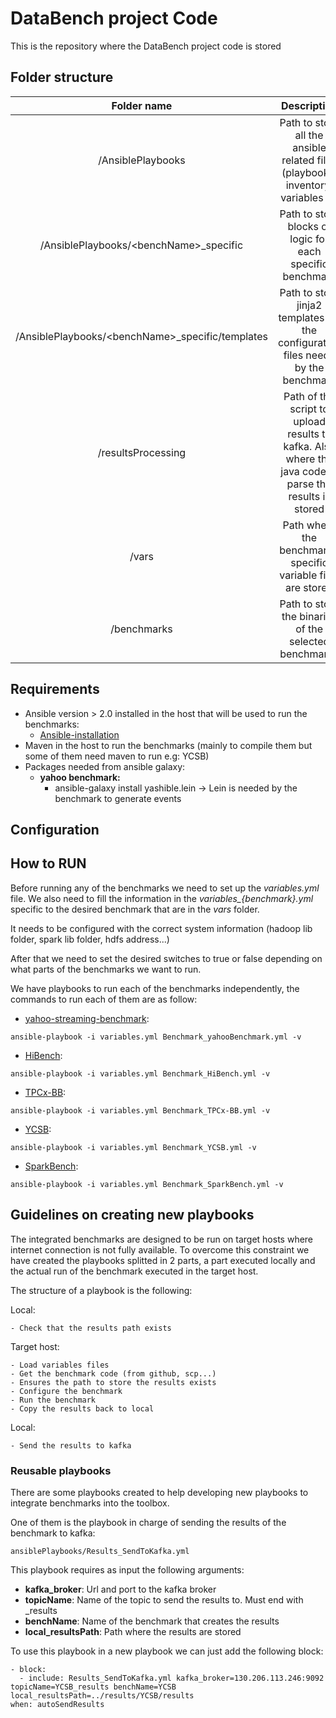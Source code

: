 # DataBench project Code

This is the repository where the DataBench project code is stored


## Folder structure

|    Folder name    |                                                     Description                                                    |
|:-----------------:|:------------------------------------------------------------------------------------------------------------------:|
| /AnsiblePlaybooks | Path to store all the ansible related files (playbooks, inventory, variables ...)                                  |
| /AnsiblePlaybooks/\<benchName>_specific | Path to store blocks of logic for each specific benchmark |
| /AnsiblePlaybooks/\<benchName>_specific/templates | Path to store jinja2 templates for the configuration files neede by the benchmark |
| /resultsProcessing| Path of the script to upload results to kafka. Also where the java code to parse the results is stored             |
| /vars             | Path where the benchmark-specific variable files are stored                                                                    |
| /benchmarks       | Path to store the binaries of the selected benchmarks                                                              |

## Requirements
- Ansible version > 2.0 installed in the host that will be used to run the benchmarks:
    - [Ansible-installation](https://docs.ansible.com/ansible/latest/installation_guide/intro_installation.html)
- Maven in the host to run the benchmarks (mainly to compile them but some of them need maven to run e.g: YCSB)
- Packages needed from ansible galaxy:
	- **yahoo benchmark:**
	   - ansible-galaxy install yashible.lein -> Lein is needed by the benchmark to generate events
## Configuration

## How to RUN

Before running any of the benchmarks we need to set up the *variables.yml* file.
We also need to fill the information in the *variables_{benchmark}.yml* specific to the desired benchmark that are in the *vars* folder.

It needs to be configured with the correct system information (hadoop lib folder, spark lib folder, hdfs address...)

After that we need to set the desired switches to true or false depending on what parts of the benchmarks we want to run.

We have playbooks to run each of the benchmarks independently, the commands to run each of them are as follow:

* [yahoo-streaming-benchmark](https://github.com/yahoo/streaming-benchmarks):
```
ansible-playbook -i variables.yml Benchmark_yahooBenchmark.yml -v
```
* [HiBench](https://github.com/intel-hadoop/HiBench):
```
ansible-playbook -i variables.yml Benchmark_HiBench.yml -v
```
* [TPCx-BB](http://www.tpc.org/tpcx-bb/default.asp):
```
ansible-playbook -i variables.yml Benchmark_TPCx-BB.yml -v
```
* [YCSB](https://github.com/brianfrankcooper/YCSB):
```
ansible-playbook -i variables.yml Benchmark_YCSB.yml -v
```
* [SparkBench](https://github.com/CODAIT/spark-bench):
```
ansible-playbook -i variables.yml Benchmark_SparkBench.yml -v
```

## Guidelines on creating new playbooks

The integrated benchmarks are designed to be run on target hosts where internet connection is not fully available. To overcome this constraint we have created the playbooks splitted in 2 parts, a part executed locally and the actual run of the benchmark executed in the target host.

The structure of a playbook is the following:

Local:

	- Check that the results path exists

Target host:
	
	- Load variables files
	- Get the benchmark code (from github, scp...)
	- Ensures the path to store the results exists
	- Configure the benchmark
	- Run the benchmark
	- Copy the results back to local

Local:

	- Send the results to kafka


### Reusable playbooks
There are some playbooks created to help developing new playbooks to integrate benchmarks into the toolbox.

One of them is the playbook in charge of sending the results of the benchmark to kafka:

	ansiblePlaybooks/Results_SendToKafka.yml

This playbook requires as input the following arguments:

* **kafka_broker**: Url and port to the kafka broker
* **topicName**: Name of the topic to send the results to. Must end with _results
* **benchName**: Name of the benchmark that creates the results
* **local_resultsPath**: Path where the results are stored

To use this playbook in a new playbook we can just add the following block:

	- block:
      - include: Results_SendToKafka.yml kafka_broker=130.206.113.246:9092 topicName=YCSB_results benchName=YCSB local_resultsPath=../results/YCSB/results
    when: autoSendResults